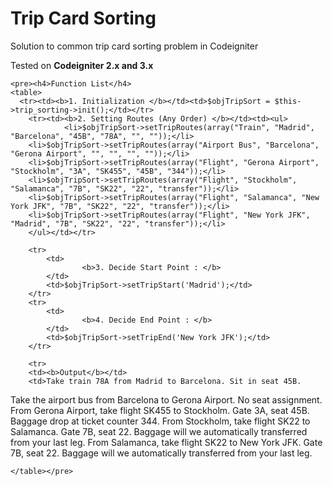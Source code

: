 # Trip Card Sorting

Solution to common trip card sorting problem in Codeigniter

Tested on <b> Codeigniter 2.x and 3.x </b>

	<pre><h4>Function List</h4>
	<table>
	  <tr><td><b>1. Initialization </b></td><td>$objTripSort = $this->trip_sorting->init();</td></tr>
		<tr><td><b>2. Setting Routes (Any Order) </b></td><td><ul>
				<li>$objTripSort->setTripRoutes(array("Train", "Madrid", "Barcelona", "45B", "78A", "", ""));</li>
        <li>$objTripSort->setTripRoutes(array("Airport Bus", "Barcelona", "Gerona Airport", "", "", "", ""));</li>
        <li>$objTripSort->setTripRoutes(array("Flight", "Gerona Airport", "Stockholm", "3A", "SK455", "45B", "344"));</li>
        <li>$objTripSort->setTripRoutes(array("Flight", "Stockholm", "Salamanca", "7B", "SK22", "22", "transfer"));</li>
        <li>$objTripSort->setTripRoutes(array("Flight", "Salamanca", "New York JFK", "7B", "SK22", "22", "transfer"));</li>
        <li>$objTripSort->setTripRoutes(array("Flight", "New York JFK", "Madrid", "7B", "SK22", "22", "transfer"));</li>
        </ul></td></tr>
		
		<tr>
			<td>
					<b>3. Decide Start Point : </b>
			</td>
			<td>$objTripSort->setTripStart('Madrid');</td>
		</tr>
		<tr>
			<td>
					<b>4. Decide End Point : </b>
			</td>
			<td>$objTripSort->setTripEnd('New York JFK');</td>
		</tr>
		
		<tr>
		<td><b>Output</b></td>
		<td>Take train 78A from Madrid to Barcelona. Sit in seat 45B.
Take the airport bus from Barcelona to Gerona Airport. No seat assignment.
From Gerona Airport, take flight SK455 to Stockholm. Gate 3A, seat 45B. Baggage drop at ticket counter 344.
From Stockholm, take flight SK22 to Salamanca. Gate 7B, seat 22. Baggage will we automatically transferred from your last leg.
From Salamanca, take flight SK22 to New York JFK. Gate 7B, seat 22. Baggage will we automatically transferred from your last leg.</td>
		</tr>
		
	</table></pre>
